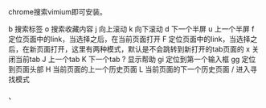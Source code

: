  
chrome搜索vimium即可安装。

b 搜索标签
o  搜索收藏内容
j 向上滚动
k 向下滚动
d 下一个半屏
u 上一个半屏
f 定位页面中的link，当选择之后，在当前页面打开
F 定位页面中的link，当选择之后，在新页面打开，这里有两种模式，默认是不会跳转到新打开的tab页面的
x 关闭当前tab
J 上一个tab
K 下一个tab
? 显示帮助
gi 定位到第一个输入框
gg 定位到页面头部
H 当前页面的上一个历史页面
L 当前页面的下一个历史页面
/ 进入寻找模式




















、
